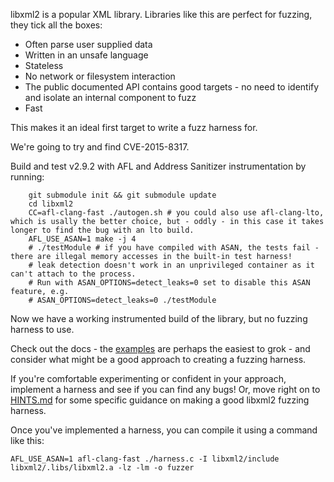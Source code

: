 libxml2 is a popular XML library. Libraries like this are perfect for fuzzing, they tick all the boxes:

- Often parse user supplied data
- Written in an unsafe language
- Stateless
- No network or filesystem interaction
- The public documented API contains good targets - no need to identify and isolate an internal component to fuzz
- Fast

This makes it an ideal first target to write a fuzz harness for.

We're going to try and find CVE-2015-8317.

Build and test v2.9.2 with AFL and Address Sanitizer instrumentation by running:

```shell
    git submodule init && git submodule update
    cd libxml2
    CC=afl-clang-fast ./autogen.sh # you could also use afl-clang-lto, which is usally the better choice, but - oddly - in this case it takes longer to find the bug with an lto build.
    AFL_USE_ASAN=1 make -j 4
    # ./testModule # if you have compiled with ASAN, the tests fail - there are illegal memory accesses in the built-in test harness!
    # leak detection doesn't work in an unprivileged container as it can't attach to the process.
    # Run with ASAN_OPTIONS=detect_leaks=0 set to disable this ASAN feature, e.g.
    # ASAN_OPTIONS=detect_leaks=0 ./testModule
```

Now we have a working instrumented build of the library, but no fuzzing harness to use.

Check out the docs - the [examples](http://xmlsoft.org/examples/index.html) are perhaps the easiest to grok - and
consider what might be a good approach to creating a fuzzing harness.

If you're comfortable experimenting or confident in your approach, implement a harness and see if you can find any bugs!
Or, move right on to [HINTS.md](./HINTS.md) for some specific guidance on making a good libxml2 fuzzing harness.

Once you've implemented a harness, you can compile it using a command like this:

    AFL_USE_ASAN=1 afl-clang-fast ./harness.c -I libxml2/include libxml2/.libs/libxml2.a -lz -lm -o fuzzer
